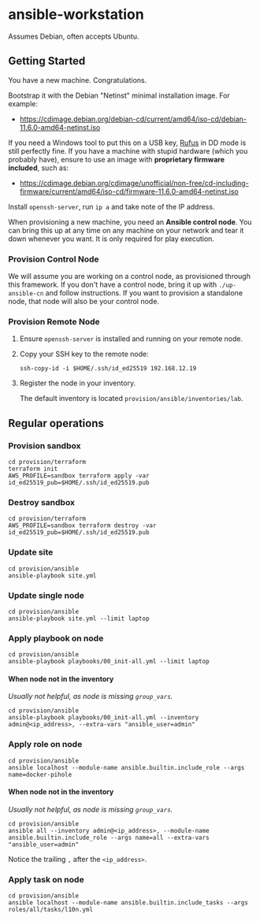 # ansible-workstation

Assumes Debian, often accepts Ubuntu.

## Getting Started

You have a new machine. Congratulations.

Bootstrap it with the Debian "Netinst" minimal installation image. For example:

-   <https://cdimage.debian.org/debian-cd/current/amd64/iso-cd/debian-11.6.0-amd64-netinst.iso>

If you need a Windows tool to put this on a USB key, [Rufus](https://rufus.ie/en/) in DD mode is still perfectly fine. If you have a machine with stupid hardware (which you probably have), ensure to use an image with **proprietary firmware included**, such as:

-   <https://cdimage.debian.org/cdimage/unofficial/non-free/cd-including-firmware/current/amd64/iso-cd/firmware-11.6.0-amd64-netinst.iso>

Install `openssh-server`, run `ip a` and take note of the IP address.

When provisioning a new machine, you need an **Ansible control node**. You can bring this up at any time on any machine on your network and tear it down whenever you want. It is only required for play execution.

### Provision Control Node

We will assume you are working on a control node, as provisioned through this framework. If you don't have a control node, bring it up with `./up-ansible-cn` and follow instructions. If you want to provision a standalone node, that node will also be your control node.

### Provision Remote Node

1. Ensure `openssh-server` is installed and running on your remote node.

1. Copy your SSH key to the remote node:

    ```shell
    ssh-copy-id -i $HOME/.ssh/id_ed25519 192.168.12.19
    ```

1. Register the node in your inventory.

    The default inventory is located `provision/ansible/inventories/lab`.

## Regular operations

### Provision sandbox

```shell
cd provision/terraform
terraform init
AWS_PROFILE=sandbox terraform apply -var id_ed25519_pub=$HOME/.ssh/id_ed25519.pub
```

### Destroy sandbox

```shell
cd provision/terraform
AWS_PROFILE=sandbox terraform destroy -var id_ed25519_pub=$HOME/.ssh/id_ed25519.pub
```

### Update site

```shell
cd provision/ansible
ansible-playbook site.yml
```

### Update single node

```shell
cd provision/ansible
ansible-playbook site.yml --limit laptop
```

### Apply playbook on node

```shell
cd provision/ansible
ansible-playbook playbooks/00_init-all.yml --limit laptop
```

#### When node not in the inventory

_Usually not helpful, as node is missing `group_vars`._

```shell
cd provision/ansible
ansible-playbook playbooks/00_init-all.yml --inventory admin@<ip_address>, --extra-vars "ansible_user=admin"
```

### Apply role on node

```shell
cd provision/ansible
ansible localhost --module-name ansible.builtin.include_role --args name=docker-pihole
```

#### When node not in the inventory

_Usually not helpful, as node is missing `group_vars`._

```shell
cd provision/ansible
ansible all --inventory admin@<ip_address>, --module-name ansible.builtin.include_role --args name=all --extra-vars "ansible_user=admin"
```

Notice the trailing `,` after the `<ip_address>`.

### Apply task on node

```shell
cd provision/ansible
ansible localhost --module-name ansible.builtin.include_tasks --args roles/all/tasks/l10n.yml
```
